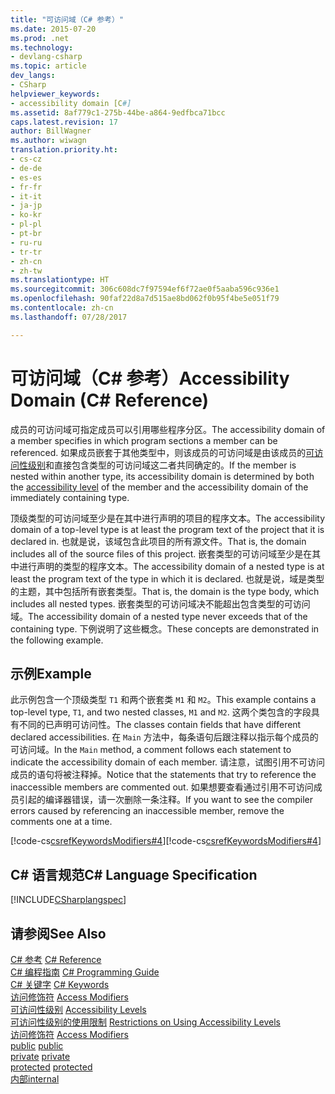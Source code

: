 ```yaml
---
title: "可访问域（C# 参考）"
ms.date: 2015-07-20
ms.prod: .net
ms.technology:
- devlang-csharp
ms.topic: article
dev_langs:
- CSharp
helpviewer_keywords:
- accessibility domain [C#]
ms.assetid: 8af779c1-275b-44be-a864-9edfbca71bcc
caps.latest.revision: 17
author: BillWagner
ms.author: wiwagn
translation.priority.ht:
- cs-cz
- de-de
- es-es
- fr-fr
- it-it
- ja-jp
- ko-kr
- pl-pl
- pt-br
- ru-ru
- tr-tr
- zh-cn
- zh-tw
ms.translationtype: HT
ms.sourcegitcommit: 306c608dc7f97594ef6f72ae0f5aaba596c936e1
ms.openlocfilehash: 90faf22d8a7d515ae8bd062f0b95f4be5e051f79
ms.contentlocale: zh-cn
ms.lasthandoff: 07/28/2017

---
```

# <a name="accessibility-domain-c-reference"></a><span data-ttu-id="3131f-102">可访问域（C# 参考）</span><span class="sxs-lookup"><span data-stu-id="3131f-102">Accessibility Domain (C# Reference)</span></span>
<span data-ttu-id="3131f-103">成员的可访问域可指定成员可以引用哪些程序分区。</span><span class="sxs-lookup"><span data-stu-id="3131f-103">The accessibility domain of a member specifies in which program sections a member can be referenced.</span></span> <span data-ttu-id="3131f-104">如果成员嵌套于其他类型中，则该成员的可访问域是由该成员的[可访问性级别](../../../csharp/language-reference/keywords/accessibility-levels.md)和直接包含类型的可访问域这二者共同确定的。</span><span class="sxs-lookup"><span data-stu-id="3131f-104">If the member is nested within another type, its accessibility domain is determined by both the [accessibility level](../../../csharp/language-reference/keywords/accessibility-levels.md) of the member and the accessibility domain of the immediately containing type.</span></span>  
  
 <span data-ttu-id="3131f-105">顶级类型的可访问域至少是在其中进行声明的项目的程序文本。</span><span class="sxs-lookup"><span data-stu-id="3131f-105">The accessibility domain of a top-level type is at least the program text of the project that it is declared in.</span></span> <span data-ttu-id="3131f-106">也就是说，该域包含此项目的所有源文件。</span><span class="sxs-lookup"><span data-stu-id="3131f-106">That is, the domain includes all of the source files of this project.</span></span> <span data-ttu-id="3131f-107">嵌套类型的可访问域至少是在其中进行声明的类型的程序文本。</span><span class="sxs-lookup"><span data-stu-id="3131f-107">The accessibility domain of a nested type is at least the program text of the type in which it is declared.</span></span> <span data-ttu-id="3131f-108">也就是说，域是类型的主题，其中包括所有嵌套类型。</span><span class="sxs-lookup"><span data-stu-id="3131f-108">That is, the domain is the type body, which includes all nested types.</span></span> <span data-ttu-id="3131f-109">嵌套类型的可访问域决不能超出包含类型的可访问域。</span><span class="sxs-lookup"><span data-stu-id="3131f-109">The accessibility domain of a nested type never exceeds that of the containing type.</span></span> <span data-ttu-id="3131f-110">下例说明了这些概念。</span><span class="sxs-lookup"><span data-stu-id="3131f-110">These concepts are demonstrated in the following example.</span></span>  
  
## <a name="example"></a><span data-ttu-id="3131f-111">示例</span><span class="sxs-lookup"><span data-stu-id="3131f-111">Example</span></span>  
 <span data-ttu-id="3131f-112">此示例包含一个顶级类型 `T1` 和两个嵌套类 `M1` 和 `M2`。</span><span class="sxs-lookup"><span data-stu-id="3131f-112">This example contains a top-level type, `T1`, and two nested classes, `M1` and `M2`.</span></span> <span data-ttu-id="3131f-113">这两个类包含的字段具有不同的已声明可访问性。</span><span class="sxs-lookup"><span data-stu-id="3131f-113">The classes contain fields that have different declared accessibilities.</span></span> <span data-ttu-id="3131f-114">在 `Main` 方法中，每条语句后跟注释以指示每个成员的可访问域。</span><span class="sxs-lookup"><span data-stu-id="3131f-114">In the `Main` method, a comment follows each statement to indicate the accessibility domain of each member.</span></span> <span data-ttu-id="3131f-115">请注意，试图引用不可访问成员的语句将被注释掉。</span><span class="sxs-lookup"><span data-stu-id="3131f-115">Notice that the statements that try to reference the inaccessible members are commented out.</span></span> <span data-ttu-id="3131f-116">如果想要查看通过引用不可访问成员引起的编译器错误，请一次删除一条注释。</span><span class="sxs-lookup"><span data-stu-id="3131f-116">If you want to see the compiler errors caused by referencing an inaccessible member, remove the comments one at a time.</span></span>  
  
 <span data-ttu-id="3131f-117">[!code-cs[csrefKeywordsModifiers#4](../../../csharp/language-reference/keywords/codesnippet/CSharp/accessibility-domain_1.cs)]</span><span class="sxs-lookup"><span data-stu-id="3131f-117">[!code-cs[csrefKeywordsModifiers#4](../../../csharp/language-reference/keywords/codesnippet/CSharp/accessibility-domain_1.cs)]</span></span>  
  
## <a name="c-language-specification"></a><span data-ttu-id="3131f-118">C# 语言规范</span><span class="sxs-lookup"><span data-stu-id="3131f-118">C# Language Specification</span></span>  
 [!INCLUDE[CSharplangspec](~/includes/csharplangspec-md.md)]  
  
## <a name="see-also"></a><span data-ttu-id="3131f-119">请参阅</span><span class="sxs-lookup"><span data-stu-id="3131f-119">See Also</span></span>  
 <span data-ttu-id="3131f-120">[C# 参考](../../../csharp/language-reference/index.md) </span><span class="sxs-lookup"><span data-stu-id="3131f-120">[C# Reference](../../../csharp/language-reference/index.md) </span></span>  
 <span data-ttu-id="3131f-121">[C# 编程指南](../../../csharp/programming-guide/index.md) </span><span class="sxs-lookup"><span data-stu-id="3131f-121">[C# Programming Guide](../../../csharp/programming-guide/index.md) </span></span>  
 <span data-ttu-id="3131f-122">[C# 关键字](../../../csharp/language-reference/keywords/index.md) </span><span class="sxs-lookup"><span data-stu-id="3131f-122">[C# Keywords](../../../csharp/language-reference/keywords/index.md) </span></span>  
 <span data-ttu-id="3131f-123">[访问修饰符](../../../csharp/language-reference/keywords/access-modifiers.md) </span><span class="sxs-lookup"><span data-stu-id="3131f-123">[Access Modifiers](../../../csharp/language-reference/keywords/access-modifiers.md) </span></span>  
 <span data-ttu-id="3131f-124">[可访问性级别](../../../csharp/language-reference/keywords/accessibility-levels.md) </span><span class="sxs-lookup"><span data-stu-id="3131f-124">[Accessibility Levels](../../../csharp/language-reference/keywords/accessibility-levels.md) </span></span>  
 <span data-ttu-id="3131f-125">[可访问性级别的使用限制](../../../csharp/language-reference/keywords/restrictions-on-using-accessibility-levels.md) </span><span class="sxs-lookup"><span data-stu-id="3131f-125">[Restrictions on Using Accessibility Levels](../../../csharp/language-reference/keywords/restrictions-on-using-accessibility-levels.md) </span></span>  
 <span data-ttu-id="3131f-126">[访问修饰符](../../../csharp/programming-guide/classes-and-structs/access-modifiers.md) </span><span class="sxs-lookup"><span data-stu-id="3131f-126">[Access Modifiers](../../../csharp/programming-guide/classes-and-structs/access-modifiers.md) </span></span>  
 <span data-ttu-id="3131f-127">[public](../../../csharp/language-reference/keywords/public.md) </span><span class="sxs-lookup"><span data-stu-id="3131f-127">[public](../../../csharp/language-reference/keywords/public.md) </span></span>  
 <span data-ttu-id="3131f-128">[private](../../../csharp/language-reference/keywords/private.md) </span><span class="sxs-lookup"><span data-stu-id="3131f-128">[private](../../../csharp/language-reference/keywords/private.md) </span></span>  
 <span data-ttu-id="3131f-129">[protected](../../../csharp/language-reference/keywords/protected.md) </span><span class="sxs-lookup"><span data-stu-id="3131f-129">[protected](../../../csharp/language-reference/keywords/protected.md) </span></span>  
 [<span data-ttu-id="3131f-130">内部</span><span class="sxs-lookup"><span data-stu-id="3131f-130">internal</span></span>](../../../csharp/language-reference/keywords/internal.md)

